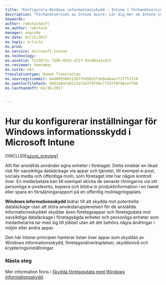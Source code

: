 ```yaml
---
title: "Konfigurera Windows informationsskydd – Intune | Förhandsversion av Intune Azure | Microsoft Docs"
description: "Förhandsversion av Intune Azure: Lär dig mer om Intune-inställningar som du kan använda för att hantera Windows informationsskydd."
keywords: 
author: robstackmsft
ms.author: robstack
manager: angrobe
ms.date: 02/15/2017
ms.topic: article
ms.prod: 
ms.service: microsoft-intune
ms.technology: 
ms.assetid: f233672c-7d9b-4554-af1f-92c001a1a3c5
ms.reviewer: heenamac
ms.suite: ems
translationtype: Human Translation
ms.sourcegitcommit: b4d095506215b775d56d172e9aabae1737757310
ms.openlocfilehash: 0d62e8a7e9117a724770750c7724ff8f46cef7d6
ms.lasthandoff: 02/16/2017


---
```


# <a name="how-to-configure-windows-information-protection-in-microsoft-intune"></a>Hur du konfigurerar inställningar för Windows informationsskydd i Microsoft Intune

[!INCLUDE[azure_preview](../includes/azure_preview.md)]

Allt fler anställda använder egna enheter i företaget. Detta innebär en ökad risk för oavsiktliga dataläckage via appar och tjänster, till exempel e-post, sociala media och offentliga moln, som företaget inte har någon kontroll över. En medarbetare kan till exempel skicka de senaste ritningarna via sitt personliga e-postkonto, kopiera och klistra in produktinformation i en tweet eller spara en försäljningsrapport på en offentlig molnlagringsplats.

**Windows informationsskydd** bidrar till att skydda mot potentiella dataläckage utan att störa användarupplevelsen för de anställda. Informationsskyddet skyddar även företagsappar och företagsdata mot oavsiktliga dataläckage i företagsägda enheter och personliga enheter som medarbetarna tar med sig till jobbet utan att det behövs några ändringar i miljön eller andra appar.

Den här Intune-principen hanterar listan över appar som skyddas av Windows informationsskydd, företagsnätverksplatser, skyddsnivå och krypteringsinställningar.

### <a name="next-steps"></a>Nästa steg
Mer information finns i [Skydda företagsdata med Windows informationsskydd](https://technet.microsoft.com/itpro/windows/keep-secure/protect-enterprise-data-using-wip).

